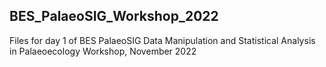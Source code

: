 ## BES_PalaeoSIG_Workshop_2022

Files for day 1 of BES PalaeoSIG Data Manipulation and Statistical Analysis in Palaeoecology Workshop, November 2022